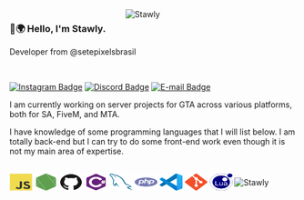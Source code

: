 <img src="logo.svg" width="300px" min-width="300px" max-width="300px" align="right" alt="Stawly">

### 👋🌍 Hello, I'm Stawly.
<p>Developer from @setepixelsbrasil</p>
</br>

[![Instagram Badge](https://img.shields.io/badge/-@ghxstdeath-00875f?style=flat-square&labelColor=00875f&logo=instagram&logoColor=white&link=https://instagram.com/ghxstdeath)](https://instagram.com/ghxstdeath) 
[![Discord Badge](https://img.shields.io/badge/-iamstawly-00875f?style=flat-square&labelColor=00875f&logo=discord&logoColor=white&link=https://discord.com/users/1231641424911663124)](https://discord.com/users/1231641424911663124) 
[![E-mail Badge](https://img.shields.io/badge/-stawlydev@outlook.com-00875f?style=flat-square&labelColor=00875f&logo=gmail&logoColor=white&link=mailto:stawlydev@outlook.com)](mailto:stawlydev@outlook.com) 

I am currently working on server projects for GTA across various platforms, both for SA, FiveM, and MTA.

I have knowledge of some programming languages that I will list below. I am totally back-end but I can try to do some front-end work even though it is not my main area of expertise.

<div style="display: inline_block"><br>
  <img align="center" alt="Stawly" height="30" width="40" src="https://raw.githubusercontent.com/devicons/devicon/master/icons/javascript/javascript-original.svg">
  <img align="center" alt="Stawly" height="30" width="40" src="https://raw.githubusercontent.com/devicons/devicon/master/icons/nodejs/nodejs-plain.svg">
  <img align="center" alt="Stawly" height="30" width="40" src="https://raw.githubusercontent.com/devicons/devicon/master/icons/github/github-original.svg">
  <img align="center" alt="Stawly" height="30" width="40" src="https://raw.githubusercontent.com/devicons/devicon/master/icons/csharp/csharp-plain.svg">
  <img align="center" alt="Stawly" height="30" width="40" src="https://github.com/devicons/devicon/blob/master/icons/mysql/mysql-original.svg">
  <img align="center" alt="Stawly" height="30" width="40" src="https://github.com/devicons/devicon/blob/master/icons/php/php-plain.svg">
  <img align="center" alt="Stawly" height="30" width="40" src="https://github.com/devicons/devicon/blob/master/icons/vscode/vscode-original.svg">
  <img align="center" alt="Stawly" height="30" width="40" src="https://github.com/devicons/devicon/blob/master/icons/git/git-plain.svg">
  <img align="center" alt="Stawly" height="30" width="40" src="https://github.com/devicons/devicon/blob/master/icons/lua/lua-plain.svg">
  <img align="center" alt="Stawly" height="30" width="40" src="https://i.imgur.com/VJLHjfM.png">
